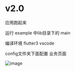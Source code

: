 # v2.0

应用跑起来

运行 example 中lib目录下的 main

编译环境 flutter3 vscode

config文件夹下面配置 业务页面 


![image](https://github.com/msfm2018/treexe/blob/v2.1/index.png)
